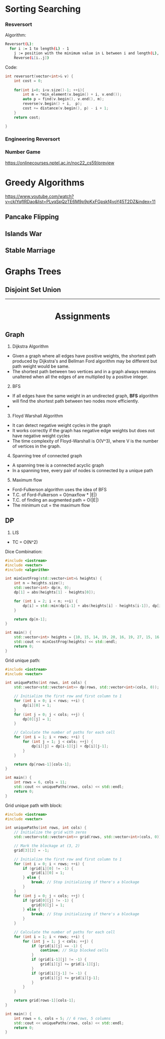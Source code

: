 
# Sorting Searching


### Resversort

Algorithm:
```sh
Reversort(L):
  for i := 1 to length(L) - 1
    j := position with the minimum value in L between i and length(L), inclusive
    Reverse(L[i..j])

```


Code:
```cpp
int reversort(vector<int>& v) {
    int cost = 0;  
    
    for(int i=0; i<v.size()-1; ++i){
        int m = *min_element(v.begin() + i, v.end());
        auto p = find(v.begin(), v.end(), m);
        reverse(v.begin() + i,  p);
        cost += distance(v.begin(), p) - i + 1;
    }
    return cost;

}
```


### Engineering Reversort





### Number Game




https://onlinecourses.nptel.ac.in/noc22_cs59/preview






# Greedy Algorithms

https://www.youtube.com/watch?v=cklYqfIRDao&list=PLyqSpQzTE6M9p9pKxFGpskf4voY45T2DZ&index=11


## Pancake Flipping




## Islands War



## Stable Marriage




















# Graphs Trees




## Disjoint Set Union









---


<h1 align="center">Assignments</h1>

## Graph


1. Dijkstra Algorithm

- Given a graph where all edges have positive weights, the shortest path produced by Dijkstra's and Bellman Ford algorithm may be different but path weight would be same.
- The shortest path between two vertices and in a graph always remains unaltered when all the edges of are multiplied by a positive integer.


2. BFS

- If all edges have the same weight in an undirected graph, **BFS** algorithm will find the shortest path between two nodes more efficiently.
- 


3. Floyd Warshall Algorithm

- It can detect negative weight cycles in the graph
- It works correctly if the graph has negative edge weights but does not have negative weight cycles
- The time complexity of Floyd-Warshall is O(V^3), where V is the number of vertices in the graph.


4. Spanning tree of connected graph

- A spanning tree is a connected acyclic graph
- In a spanning tree, every pair of nodes is connected by a unique path



5. Maximum flow
- Ford-Fulkerson algorithm uses the idea of BFS
- T.C. of Ford-Fulkerson = O(maxflow * |E|)
- T.C. of finding an augmented path = O(|E|)
- The minimum cut = the maximum flow





## DP

1. LIS
- TC = O(N^2)


Dice Combination:
```cpp
#include <iostream>
#include <vector>
#include <algorithm>

int minCostFrog(std::vector<int>& heights) {
    int n = heights.size();
    std::vector<int> dp(n, 0);
    dp[1] = abs(heights[1] - heights[0]);

    for (int i = 2; i < n; ++i) {
        dp[i] = std::min(dp[i-1] + abs(heights[i] - heights[i-1]), dp[i-2] + abs(heights[i] - heights[i-2]));
    }

    return dp[n-1];
}

int main() {
    std::vector<int> heights = {10, 15, 14, 19, 20, 16, 19, 27, 15, 16, 10, 23};
    std::cout << minCostFrog(heights) << std::endl;
    return 0;
}

```



Grid unique path:
```cpp
#include <iostream>
#include <vector>

int uniquePaths(int rows, int cols) {
    std::vector<std::vector<int>> dp(rows, std::vector<int>(cols, 0));

    // Initialize the first row and first column to 1
    for (int i = 0; i < rows; ++i) {
        dp[i][0] = 1;
    }
    for (int j = 0; j < cols; ++j) {
        dp[0][j] = 1;
    }

    // Calculate the number of paths for each cell
    for (int i = 1; i < rows; ++i) {
        for (int j = 1; j < cols; ++j) {
            dp[i][j] = dp[i-1][j] + dp[i][j-1];
        }
    }

    return dp[rows-1][cols-1];
}

int main() {
    int rows = 6, cols = 11;
    std::cout << uniquePaths(rows, cols) << std::endl;
    return 0;
}

```


Grid unique path with block:
```cpp
#include <iostream>
#include <vector>

int uniquePaths(int rows, int cols) {
    // Initialize the grid with zeros
    std::vector<std::vector<int>> grid(rows, std::vector<int>(cols, 0));

    // Mark the blockage at (3, 2)
    grid[3][2] = -1;

    // Initialize the first row and first column to 1
    for (int i = 0; i < rows; ++i) {
        if (grid[i][0] != -1) {
            grid[i][0] = 1;
        } else {
            break; // Stop initializing if there's a blockage
        }
    }
    for (int j = 0; j < cols; ++j) {
        if (grid[0][j] != -1) {
            grid[0][j] = 1;
        } else {
            break; // Stop initializing if there's a blockage
        }
    }

    // Calculate the number of paths for each cell
    for (int i = 1; i < rows; ++i) {
        for (int j = 1; j < cols; ++j) {
            if (grid[i][j] == -1) {
                continue; // Skip blocked cells
            }
            if (grid[i-1][j] != -1) {
                grid[i][j] += grid[i-1][j];
            }
            if (grid[i][j-1] != -1) {
                grid[i][j] += grid[i][j-1];
            }
        }
    }

    return grid[rows-1][cols-1];
}

int main() {
    int rows = 6, cols = 5; // 6 rows, 5 columns
    std::cout << uniquePaths(rows, cols) << std::endl;
    return 0;
}

```
